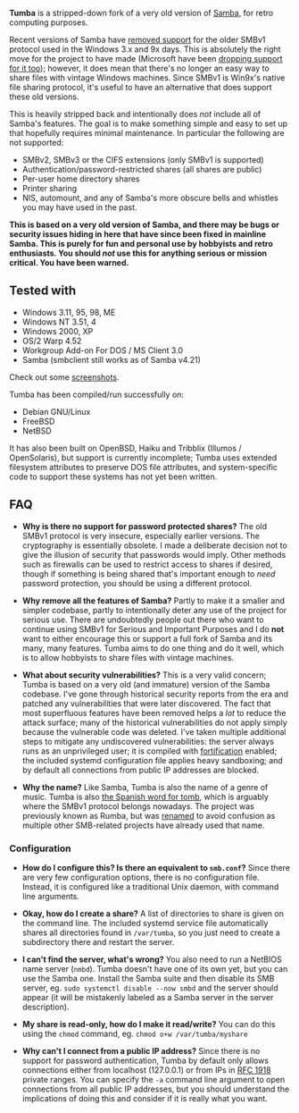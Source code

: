 **Tumba** is a stripped-down fork of a very old version of
[Samba](https://en.wikipedia.org/wiki/Samba_software), for retro computing
purposes.

Recent versions of Samba have
[removed support](https://www.theregister.com/2019/07/09/samba_sans_one_smb1/)
for the older SMBv1 protocol used in the
Windows 3.x and 9x days. This is absolutely the right move for the
project to have made (Microsoft have been
[dropping support for it too](https://arstechnica.com/gadgets/2022/04/microsoft-enters-final-phase-of-disabling-smb1-file-sharing-in-windows-11/));
however, it does mean that there's no longer an easy
way to share files with vintage Windows machines. Since SMBv1 is
Win9x's native file sharing protocol, it's useful to have an alternative that
does support these old versions.

This is heavily stripped back and intentionally does *not* include all of
Samba's features. The goal is to make something simple and easy to set up that
hopefully requires minimal maintenance. In particular the following are not
supported:

 * SMBv2, SMBv3 or the CIFS extensions (only SMBv1 is supported)
 * Authentication/password-restricted shares (all shares are public)
 * Per-user home directory shares
 * Printer sharing
 * NIS, automount, and any of Samba's more obscure bells and whistles you may
   have used in the past.

**This is based on a very old version of Samba, and there may be bugs or security
issues hiding in here that have since been fixed in mainline Samba. This is
purely for fun and personal use by hobbyists and retro enthusiasts. You should
*not* use this for anything serious or mission critical. You have been warned.**

## Tested with

* Windows 3.11, 95, 98, ME
* Windows NT 3.51, 4
* Windows 2000, XP
* OS/2 Warp 4.52
* Workgroup Add-on For DOS / MS Client 3.0
* Samba (smbclient still works as of Samba v4.21)

Check out some [screenshots](sshot/README.md).

Tumba has been compiled/run successfully on:

* Debian GNU/Linux
* FreeBSD
* NetBSD

It has also been built on OpenBSD, Haiku and Tribblix (Illumos / OpenSolaris),
but support is currently incomplete; Tumba uses extended filesystem attributes
to preserve DOS file attributes, and system-specific code to support these
systems has not yet been written.

## FAQ

* **Why is there no support for password protected shares?** The old SMBv1
  protocol is very insecure, especially earlier versions. The cryptography is
  essentially obsolete. I made a deliberate decision not to give the illusion
  of security that passwords would imply. Other methods such as firewalls can
  be used to restrict access to shares if desired, though if something is being
  shared that's important enough to *need* password protection, you should be
  using a different protocol.

* **Why remove all the features of Samba?** Partly to make it a smaller and
  simpler codebase, partly to intentionally deter any use of the project for
  serious use. There are undoubtedly people out there who want to continue
  using SMBv1 for Serious and Important Purposes and I do **not** want to
  either encourage this or support a full fork of Samba and its many, many
  features. Tumba aims to do one thing and do it well, which is to allow
  hobbyists to share files with vintage machines.

* **What about security vulnerabilities?** This is a very valid concern; Tumba
  is based on a very old (and immature) version of the Samba codebase. I've
  gone through historical security reports from the era and patched any
  vulnerabilities that were later discovered. The fact that most superfluous
  features have been removed helps a *lot* to reduce the attack surface; many
  of the historical vulnerabilities do not apply simply because the vulnerable
  code was deleted. I've taken multiple additional steps to mitigate any
  undiscovered vulnerabilities: the server always runs as an unprivileged
  user; it is compiled with
  [fortification](https://www.redhat.com/en/blog/enhance-application-security-fortifysource)
  enabled; the included systemd configuration file applies heavy sandboxing;
  and by default all connections from public IP addresses are blocked.

* **Why the name?** Like Samba, Tumba is also the name of a genre of music.
  Tumba is also [the Spanish word for tomb](https://en.wiktionary.org/wiki/tumba#Spanish),
  which is arguably where the SMBv1 protocol belongs nowadays. The project was
  previously known as Rumba, but was
  [renamed](https://github.com/fragglet/tumba/commit/3bea347aef7582be7ca865bb4e040009b48a5aec)
  to avoid confusion as multiple other SMB-related projects have already used
  that name.

### Configuration

* **How do I configure this? Is there an equivalent to `smb.conf`?** Since
  there are very few configuration options, there is no configuration file.
  Instead, it is configured like a traditional Unix daemon, with command line
  arguments.

* **Okay, how do I create a share?** A list of directories to share is given on
  the command line. The included systemd service file automatically shares all
  directories found in `/var/tumba`, so you just need to create a subdirectory
  there and restart the server.

* **I can't find the server, what's wrong?** You also need to run a NetBIOS
  name server (`nmbd`). Tumba doesn't have one of its own yet, but you can use
  the Samba one. Install the Samba suite and then disable its SMB server, eg.
  `sudo systemctl disable --now smbd` and the server should appear (it will be
  mistakenly labeled as a Samba server in the server description).

* **My share is read-only, how do I make it read/write?** You can do this using
  the `chmod` command, eg. `chmod o+w /var/tumba/myshare`

* **Why can't I connect from a public IP address?** Since there is no support
  for password authentication, Tumba by default only allows connections either
  from localhost (127.0.0.1) or from IPs in
  [RFC 1918](https://datatracker.ietf.org/doc/html/rfc1918) private ranges.
  You can specify the `-a` command line argument to open connections from all
  public IP addresses, but you should understand the implications of doing this
  and consider if it is really what you want.
